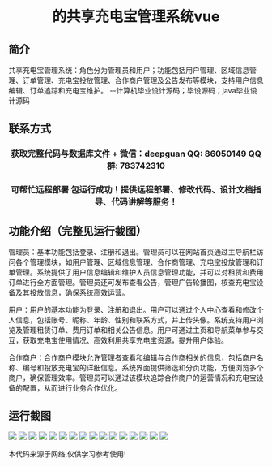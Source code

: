 <p><h1 align="center">的共享充电宝管理系统vue</h1></p>

## 简介
共享充电宝管理系统：角色分为管理员和用户；功能包括用户管理、区域信息管理、订单管理、充电宝投放管理、合作商户管理及公告发布等模块，支持用户信息编辑、订单追踪和充电宝维护。    --计算机毕业设计源码；毕设源码；java毕业设计源码


## 联系方式
<p><h3 align="center">获取完整代码与数据库文件 + 微信：deepguan QQ: 86050149 QQ群: 783742310</h3></p>
<p><h3 align="center">可帮忙远程部署 包运行成功！提供远程部署、修改代码、设计文档指导、代码讲解等服务！</h3></p>

## 功能介绍（完整见运行截图）
管理员：基本功能包括登录、注册和退出。管理员可以在网站首页通过主导航栏访问各个管理模块，如用户管理、区域信息管理、合作商管理、充电宝投放管理和订单管理。系统提供了用户信息编辑和维护人员信息管理功能，并可以对租赁和费用订单进行全方面管理。管理员还可发布查看公告，管理广告轮播图，核查充电宝设备及其投放信息，确保系统高效运营。

用户：用户的基本功能为登录、注册和退出。用户可以通过个人中心查看和修改个人信息，包括账号、昵称、年龄、性别和联系方式，并上传头像。系统支持用户浏览及管理租赁订单、费用订单和相关公告信息。用户可通过主页和导航菜单参与交互，获取充电宝使用情况、高效利用共享充电宝资源，提升用户体验。

合作商户：合作商户模块允许管理者查看和编辑与合作商相关的信息，包括商户名称、编号和投放充电宝的详细信息。系统界面提供筛选和分页功能，方便浏览多个商户，确保管理效率。管理员可以通过该模块追踪合作商户的运营情况和充电宝设备的配置，从而进行业务合作优化。


## 运行截图
![](img/001.jpg)
![](img/002.jpg)
![](img/003.jpg)
![](img/004.jpg)
![](img/005.jpg)
![](img/006.jpg)
![](img/007.jpg)
![](img/008.jpg)
![](img/009.jpg)
![](img/010.jpg)
![](img/011.jpg)
![](img/012.jpg)
![](img/013.jpg)
![](img/014.jpg)
![](img/015.jpg)
![](img/016.jpg)

<p>本代码来源于网络,仅供学习参考使用!</p>
